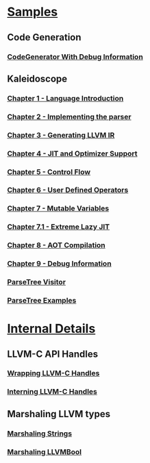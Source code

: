 # [Samples](Samples/index.md)
## Code Generation
### [CodeGenerator With Debug Information](Samples/codegeneration.md)
## Kaleidoscope
### [Chapter 1 - Language Introduction](Samples/Kaleidoscope.md)
### [Chapter 2 - Implementing the parser](Samples/Kaleidoscope-ch2.md)
### [Chapter 3 - Generating LLVM IR](Samples/Kaleidoscope-ch3.md)
### [Chapter 4 - JIT and Optimizer Support](Samples/Kaleidoscope-ch4.md)
### [Chapter 5 - Control Flow](Samples/Kaleidoscope-ch5.md)
### [Chapter 6 - User Defined Operators](Samples/Kaleidoscope-ch6.md)
### [Chapter 7 - Mutable Variables](Samples/Kaleidoscope-ch7.md)
### [Chapter 7.1 - Extreme Lazy JIT](Samples/Kaleidoscope-ch7.1.md)
### [Chapter 8 - AOT Compilation](Samples/Kaleidoscope-ch8.md)
### [Chapter 9 - Debug Information](Samples/Kaleidoscope-ch9.md)
### [ParseTree Visitor](Samples/Kaleidoscope-ParseTreeVisitor.md)
### [ParseTree Examples](Samples/Kaleidoscope-ParseTree-examples.md)

# [Internal Details](InternalDetails/index.md)
## LLVM-C API Handles
### [Wrapping LLVM-C Handles](InternalDetails/llvm-handles.md)
### [Interning LLVM-C Handles](InternalDetails/handleref-interning.md)
## Marshaling LLVM types
### [Marshaling Strings](InternalDetails/marshal-string.md)
### [Marshaling LLVMBool](InternalDetails/marshal-LLVMBool.md)
